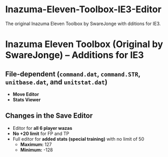 # Inazuma-Eleven-Toolbox-IE3-Editor
The original Inazuma Eleven Toolbox by SwareJonge with dditions for IE3.

# Inazuma Eleven Toolbox (Original by SwareJonge) – Additions for IE3

## File-dependent (`command.dat`, `command.STR`, `unitbase.dat`, and `unitstat.dat`)
- **Move Editor**
- **Stats Viewer**

## Changes in the Save Editor
- Editor for **all 6 player wazas**
- **No +20 limit** for FP and TP
- Full editor for **added stats (special training)** with no limit of 50  
  - **Maximum:** 127  
  - **Minimum:** -128


